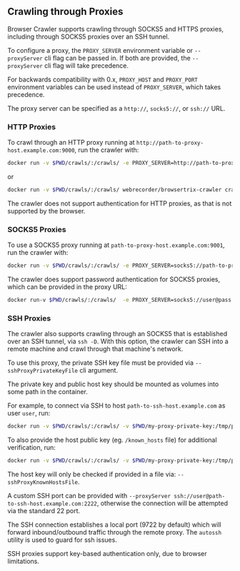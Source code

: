 ## Crawling through Proxies

Browser Crawler supports crawling through SOCKS5 and HTTPS proxies, including through SOCKS5 proxies over an SSH tunnel.

To configure a proxy, the `PROXY_SERVER` environment variable or `--proxyServer` cli flag can be passed in.
If both are provided, the `--proxyServer` cli flag will take precedence.

For backwards compatibility with 0.x, `PROXY_HOST` and `PROXY_PORT` environment variables can be used instead of `PROXY_SERVER`,
which takes precedence.

The proxy server can be specified as a `http://`, `socks5://`, or `ssh://` URL.

### HTTP Proxies

To crawl through an HTTP proxy running at `http://path-to-proxy-host.example.com:9000`, run the crawler with:

```sh
docker run -v $PWD/crawls/:/crawls/ -e PROXY_SERVER=http://path-to-proxy-host.example.com:9000 webrecorder/browsertrix-crawler crawl --url https://example.com/
```

or

```sh
docker run -v $PWD/crawls/:/crawls/ webrecorder/browsertrix-crawler crawl --url https://example.com/ --proxyServer http://path-to-proxy-host.example.com:9000 
```

The crawler does not support authentication for HTTP proxies, as that is not supported by the browser.

### SOCKS5 Proxies

To use a SOCKS5 proxy running at `path-to-proxy-host.example.com:9001`, run the crawler with:

```sh
docker run -v $PWD/crawls/:/crawls/ -e PROXY_SERVER=socks5://path-to-proxy-host.example.com:9001 webrecorder/browsertrix-crawler crawl --url https://example.com/
```

The crawler does support password authentication for SOCKS5 proxies, which can be provided in the proxy URL:

```sh
docker run-v $PWD/crawls/:/crawls/  -e PROXY_SERVER=socks5://user@pass:path-to-proxy-host.example.com:9001 webrecorder/browsertrix-crawler crawl --url https://example.com/
```

### SSH Proxies

The crawler also supports crawling through an SOCKS5 that is established over an SSH tunnel, via `ssh -D`.
With this option, the crawler can SSH into a remote machine and crawl through that machine's network.

To use this proxy, the private SSH key file must be provided via `--sshProxyPrivateKeyFile` cli argument.

The private key and public host key should be mounted as volumes into some path in the container.

For example, to connect via SSH to host `path-to-ssh-host.example.com` as user `user`, run:

```sh
docker run -v $PWD/crawls/:/crawls/ -v $PWD/my-proxy-private-key:/tmp/private-key webrecorder/browsertrix-crawler crawl --url https://httpbin.org/ip --proxyServer ssh://user@path-to-ssh-host.example.com --sshProxyPrivateKeyFile /tmp/private-key
```

To also provide the host public key (eg. `/known_hosts` file) for additional verification, run:

```sh
docker run -v $PWD/crawls/:/crawls/ -v $PWD/my-proxy-private-key:/tmp/private-key -v $PWD/known_hosts:/tmp/public-host-key webrecorder/browsertrix-crawler crawl --url https://httpbin.org/ip --proxyServer ssh://user@path-to-ssh-host.example.com --sshProxyPrivateKeyFile /tmp/private-key --sshProxyKnownHostsFile /tmp/public-host-key
```

The host key will only be checked if provided in a file via: `--sshProxyKnownHostsFile`.

A custom SSH port can be provided with `--proxyServer ssh://user@path-to-ssh-host.example.com:2222`, otherwise the
connection will be attempted via the standard 22 port.

The SSH connection establishes a local port (9722 by default) which will forward inbound/outbound traffic through the remote proxy.
The `autossh` utility is used to guard for ssh issues.

SSH proxies support key-based authentication only, due to browser limitations.



